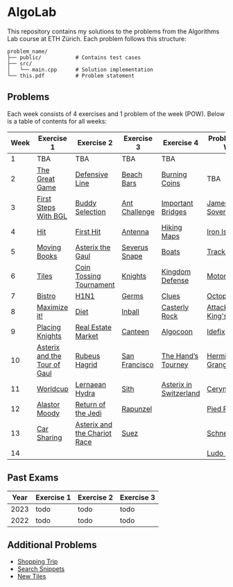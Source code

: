 # AlgoLab
This repository contains my solutions to the problems from the Algorithms Lab course at ETH Zürich. Each problem follows this structure:

```
problem_name/
├── public/           # Contains test cases
├── src/
│   └── main.cpp      # Solution implementation
└── this.pdf          # Problem statement
```

## Problems

Each week consists of 4 exercises and 1 problem of the week (POW). Below is a table of contents for all weeks:

| Week | Exercise 1 | Exercise 2 | Exercise 3 | Exercise 4 | Problem of the Week |
|------|------------|------------|------------|------------|---------------------|
| 1 | TBA | TBA | TBA | TBA |  |
| 2 | [The Great Game](week02/the_great_game) | [Defensive Line](week02/defensive_line/) | [Beach Bars](week02/beach_bars/) | [Burning Coins](week02/burning_coins/) | TBA |
| 3 | [First Steps With BGL](week03/first_steps_with_bgl) | [Buddy Selection](week03/buddy_selection) | [Ant Challenge](week03/ant_challenge) | [Important Bridges](week03/important_bridges) | [James Bond's Sovereigns](week03/sovereigns) |
| 4 | [Hit](week04/hit) | [First Hit](week04/first_hit) | [Antenna](week04/antenna/) | [Hiking Maps](week04/hiking_maps) | [Iron Islands](week04/iron_islands) |
| 5 | [Moving Books](week05/moving_books) | [Asterix the Gaul](week05/asterix_the_gaul/) | [Severus Snape](week05/severus_snape) | [Boats](week05/boats) | [Tracking](week05/tracking) |
| 6 | [Tiles](week06/tiles/) | [Coin Tossing Tournament](week06/coin_tossing_tournament/) | [Knights](week06/knights/) | [Kingdom Defense](week06/kingdom_defense/) | [Motorcycles](week06/motorcycles) |
| 7 | [Bistro](week07/bistro) | [H1N1](week07/h1n1/) | [Germs](week07/germs) | [Clues](week07/clues) | [Octopussy](week07/octopussy/) |
| 8 | [Maximize it!](week08/maximize_it/) | [Diet](week08/diet) | [Inball](week08/inball/) | [Casterly Rock](week08/casterly_rock/) | [Attack on King's Landing](week08/attack_on_kings_landing) |
| 9| [Placing Knights](week09/placing_knights) | [Real Estate Market](week09/real_estate) | [Canteen](week09/canteen) | [Algocoon](week09/algocoon/) | [Idefix](week09/idefix/) |
| 10 | [Asterix and the Tour of Gaul](week10/asterix_and_the_tour_of_gaul/) | [Rubeus Hagrid](week10/rubeus_hagrid/) | [San Francisco](week10/san_francisco/) | [The Hand’s Tourney](week10/the_hands_tourney/) | [Hermione Granger](week10/hermione_granger)  |
| 11 | [Worldcup](week11/worldcup/)| [Lernaean Hydra](/week11/hydra/)| [Sith](week11/sith) | [Asterix in Switzerland](week11/asterix_in_switzerland/) | [Ceryneian Hind](week11/ceryneian_hind/)|
| 12 | [Alastor Moody](week12/mad-eye-moody/) | [Return of the Jedi](week12/return_of_the_jedi/) | [Rapunzel](week12/rapunzel/)| | [Pied Piper](week12/pied_piper/) |
| 13 | [Car Sharing](week13/car_sharing/) | [Asterix and the Chariot Race](week13/asterix_chariot_race/) | [Suez](week13/suez/)| | [Schneewittchen](/week13/schneewittchen)
| 14 | | | | | [Ludo Begman](/week14/ludo_begman)



## Past Exams

| Year | Exercise 1 | Exercise 2 | Exercise 3 |
|------|------------|------------|------------|
|2023|todo|todo|todo|
|2022|todo|todo|todo|


## Additional Problems

- [Shopping Trip](additional/shopping_trip/)
- [Search Snippets](additional/search_snippets/)
- [New Tiles](additional/new_tiles/)

